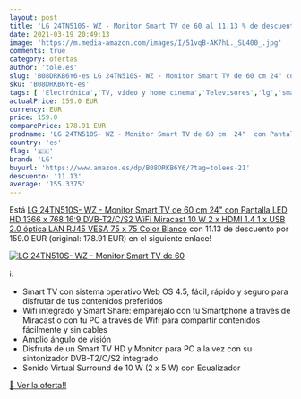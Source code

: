 ```yaml
---
layout: post
title: 'LG 24TN510S- WZ - Monitor Smart TV de 60 al 11.13 % de descuento'
date: 2021-03-19 20:49:13
image: 'https://m.media-amazon.com/images/I/51vqB-AK7hL._SL400_.jpg'
comments: true
category: ofertas
author: 'tole.es'
slug: 'B08DRKB6Y6-es LG 24TN510S- WZ - Monitor Smart TV de 60 cm 24" con...'
sku: 'B08DRKB6Y6-es'
tags: [ 'Electrónica','TV, vídeo y home cinema','Televisores','lg','smart','tv', ]
actualPrice: 159.0 EUR
currency: EUR
price: 159.0
comparePrice: 178.91 EUR
prodname: 'LG 24TN510S- WZ - Monitor Smart TV de 60 cm  24"  con Pantalla LED HD  1366 x 768  16:9  DVB-T2/C/S2  WiFi  Miracast  10 W  2 x HDMI 1.4  1 x USB 2.0  óptica  LAN RJ45  VESA 75 x 75   Color Blanco'
country: 'es'
flag: '🇪🇸'
brand: 'LG'
buyurl: 'https://www.amazon.es/dp/B08DRKB6Y6/?tag=tolees-21'
descuento: '11.13'
average: '155.3375'
---
```


Está [LG 24TN510S- WZ - Monitor Smart TV de 60 cm  24"  con Pantalla LED HD  1366 x 768  16:9  DVB-T2/C/S2  WiFi  Miracast  10 W  2 x HDMI 1.4  1 x USB 2.0  óptica  LAN RJ45  VESA 75 x 75   Color Blanco](https://www.amazon.es/dp/B08DRKB6Y6/?tag=tolees-21) con 11.13 de descuento por 159.0 EUR (original: 178.91 EUR) en el siguiente enlace!

[![LG 24TN510S- WZ - Monitor Smart TV de 60](https://m.media-amazon.com/images/I/51vqB-AK7hL._SL400_.jpg)](https://www.amazon.es/dp/B08DRKB6Y6/?tag=tolees-21)

ℹ️:

- Smart TV con sistema operativo Web OS 4.5, fácil, rápido y seguro para disfrutar de tus contenidos preferidos
- Wifi integrado y Smart Share: emparéjalo con tu Smartphone a través de Miracast o con tu PC a través de Wifi para compartir contenidos fácilmente y sin cables
- Amplio ángulo de visión
- Disfruta de un Smart TV HD y Monitor para PC a la vez con su sintonizador DVB-T2/C/S2 integrado
- Sonido Virtual Surround de 10 W (2 x 5 W) con Ecualizador

[🛒 Ver la oferta!!](https://www.amazon.es/dp/B08DRKB6Y6/?tag=tolees-21)
